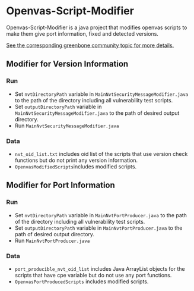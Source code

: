 # Openvas-Script-Modifier
Openvas-Script-Modifier is a java project that modifies openvas scripts to make them give port information, fixed and detected versions.

[See the corresponding greenbone community topic for more details.](https://community.greenbone.net/t/nasl-scripts-that-do-not-give-version-information/3795)
## Modifier for Version Information
### Run
- Set `nvtDirectoryPath` variable in `MainNvtSecurityMessageModifier.java` to the path of the directory including all vulnerability test scripts.
- Set `outputDirectoryPath` variable in `MainNvtSecurityMessageModifier.java` to the path of desired output directory.
- Run `MainNvtSecurityMessageModifier.java`
### Data
- `nvt_oid_list.txt` includes oid list of the scripts that use version check functions but do not print any version information.
- `OpenvasModifiedScripts`includes modified scripts.
## Modifier for Port Information
### Run
- Set `nvtDirectoryPath` variable in `MainNvtPortProducer.java` to the path of the directory including all vulnerability test scripts.
- Set `outputDirectoryPath` variable in `MainNvtPortProducer.java` to the path of desired output directory.
- Run `MainNvtPortProducer.java`
### Data
- `port_producible_nvt_oid_list` includes Java ArrayList objects for the scripts that have cpe variable but do not use any port functions. 
- `OpenvasPortProducedScripts` includes modified scripts.

